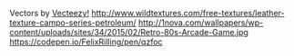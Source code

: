 Vectors by <a rel="nofollow" href="https://www.Vecteezy.com/">Vecteezy!</a>
http://www.wildtextures.com/free-textures/leather-texture-campo-series-petroleum/
http://1nova.com/wallpapers/wp-content/uploads/sites/34/2015/02/Retro-80s-Arcade-Game.jpg
https://codepen.io/FelixRilling/pen/qzfoc